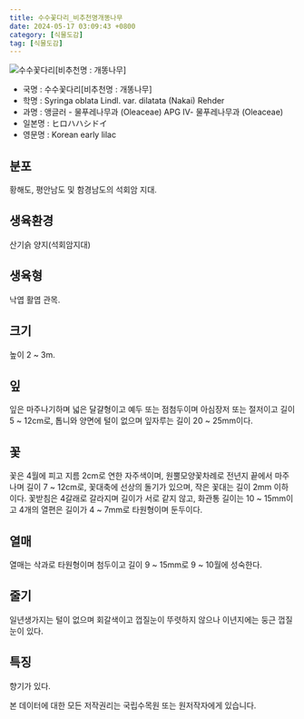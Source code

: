 ```yaml
---
title: 수수꽃다리_비추천명개똥나무
date: 2024-05-17 03:09:43 +0800
category: [식물도감]
tag: [식물도감]
---
```




![수수꽃다리[비추천명 : 개똥나무]](/fileUpload/plants/basic/Oleaceae/Syringa/9396/1_th2.JPG)
- 국명 : 수수꽃다리[비추천명 : 개똥나무]
- 학명 : Syringa oblata Lindl. var. dilatata (Nakai) Rehder
- 과명 : 앵글러 - 물푸레나무과 (Oleaceae) APG Ⅳ- 물푸레나무과 (Oleaceae)
- 일본명 : ヒロハハシドイ
- 영문명 : Korean early lilac


## 분포
황해도, 평안남도 및 함경남도의 석회암 지대.
## 생육환경
산기슭 양지(석회암지대)
## 생육형
낙엽 활엽 관목. 
## 크기
높이 2 ~ 3m.
## 잎
잎은 마주나기하며 넓은 달걀형이고 예두 또는 점첨두이며 아심장저 또는 절저이고 길이 5 ~ 12cm로, 톱니와 양면에 털이 없으며 잎자루는 길이 20 ~ 25mm이다.
## 꽃
꽃은 4월에 피고 지름 2cm로 연한 자주색이며, 원뿔모양꽃차례로 전년지 끝에서 마주나며 길이 7 ~ 12cm로, 꽃대축에 선상의 돌기가 있으며, 작은 꽃대는 길이 2mm 이하이다.  꽃받침은 4갈래로 갈라지며 길이가 서로 같지 않고, 화관통 길이는 10 ~ 15mm이고 4개의 열편은 길이가 4 ~ 7mm로 타원형이며 둔두이다.
## 열매
열매는 삭과로 타원형이며 첨두이고 길이 9 ~ 15mm로 9 ~ 10월에 성숙한다.
## 줄기
일년생가지는 털이 없으며 회갈색이고 껍질눈이 뚜렷하지 않으나 이년지에는 둥근 껍질눈이 있다.
## 특징
향기가 있다.






본 데이터에 대한 모든 저작권리는 국립수목원 또는 원저작자에게 있습니다.
